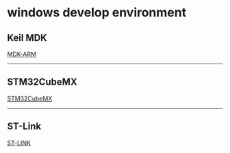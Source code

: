 # windows develop environment

## Keil MDK

[MDK-ARM](https://www.keil.com/demo/eval/arm.htm)

---

## STM32CubeMX

[STM32CubeMX](https://www.st.com/en/development-tools/stm32cubemx.html)

---

## ST-Link

[ST-LINK](https://www.st.com/en/development-tools/stsw-link009.html)
